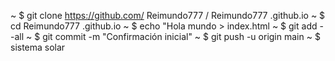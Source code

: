 ~  $  git clone https://github.com/ Reimundo777 / Reimundo777 .github.io 
~  $  cd Reimundo777 .github.io 
~  $  echo "Hola mundo > index.html 
~  $  git add --all
~  $  git commit -m  "Confirmación inicial"
~  $  git push -u origin main 
~  $  sistema solar 
